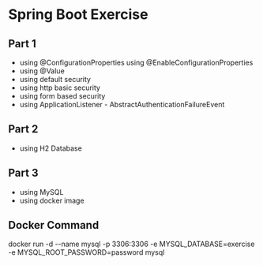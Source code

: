 # Spring Boot Exercise

## Part 1
- using @ConfigurationProperties using @EnableConfigurationProperties
- using @Value
- using default security
- using http basic security
- using form based security
- using ApplicationListener - AbstractAuthenticationFailureEvent

## Part 2
- using H2 Database

## Part 3
- using MySQL
- using docker image

## Docker Command
docker run -d --name mysql -p 3306:3306 -e MYSQL_DATABASE=exercise -e MYSQL_ROOT_PASSWORD=password mysql

